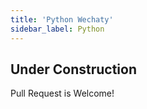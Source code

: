 ```yaml
---
title: 'Python Wechaty'
sidebar_label: Python
---
```


## Under Construction

Pull Request is Welcome!
